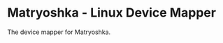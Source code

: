 Matryoshka - Linux Device Mapper
================================

The device mapper for Matryoshka. 

